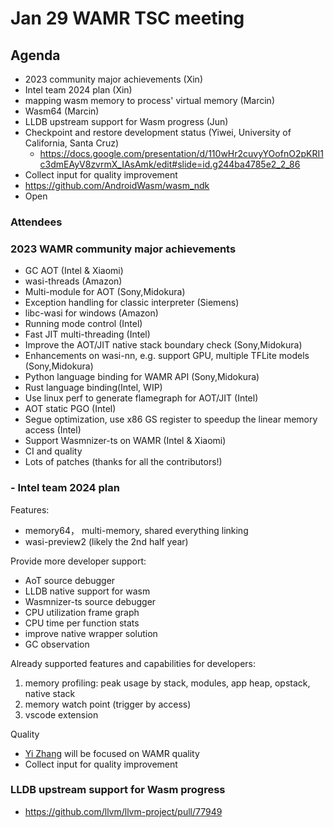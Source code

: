 # Jan 29 WAMR TSC meeting

## Agenda
- 2023 community major achievements (Xin)
- Intel team 2024 plan (Xin)
- mapping wasm memory to process' virtual memory (Marcin)
- Wasm64 (Marcin)
- LLDB upstream support for Wasm progress (Jun)
- Checkpoint and restore development status (Yiwei, University of California, Santa Cruz)
    -  https://docs.google.com/presentation/d/110wHr2cuvyYOofnO2pKRI1c3dmEAyV8zvrmX_IAsAmk/edit#slide=id.g244ba4785e2_2_86
- Collect input for quality improvement 
- https://github.com/AndroidWasm/wasm_ndk
- Open

### Attendees

### 2023 WAMR community major achievements
- GC AOT (Intel & Xiaomi)
- wasi-threads (Amazon)
- Multi-module for AOT (Sony,Midokura)
- Exception handling for classic interpreter (Siemens)
- libc-wasi for windows (Amazon)
- Running mode control (Intel)
- Fast JIT multi-threading (Intel)
- Improve the AOT/JIT native stack boundary check (Sony,Midokura)
- Enhancements on wasi-nn, e.g. support GPU, multiple TFLite models (Sony,Midokura)
- Python language binding for WAMR API (Sony,Midokura)
- Rust language binding(Intel, WIP)
- Use linux perf to generate flamegraph for AOT/JIT (Intel)
- AOT static PGO (Intel)
- Segue optimization, use x86 GS register to speedup the linear memory access (Intel)
- Support Wasmnizer-ts on WAMR (Intel & Xiaomi)
- CI and quality
- Lots of patches (thanks for all the contributors!)

### - Intel team 2024 plan 
Features:  
- memory64， multi-memory, shared everything linking
- wasi-preview2 (likely the 2nd half year)

Provide more developer support:  
- AoT source debugger
- LLDB native support for wasm
- Wasmnizer-ts source debugger
- CPU utilization frame graph
- CPU time per function stats
- improve native wrapper solution
- GC observation

Already supported features and capabilities for developers:  
1. memory profiling: peak usage by stack, modules, app heap, opstack, native stack
2. memory watch point (trigger by access)
3. vscode extension

Quality
- [Yi Zhang](github.com/yzha107) will be focused on WAMR quality
- Collect input for quality improvement


### LLDB upstream support for Wasm progress 
- https://github.com/llvm/llvm-project/pull/77949

